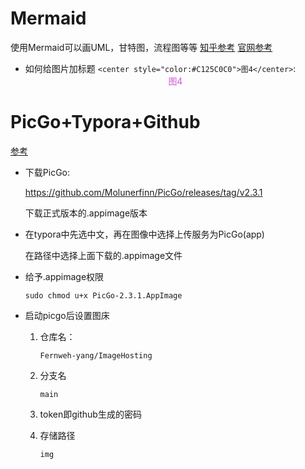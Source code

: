 # Mermaid
使用Mermaid可以画UML，甘特图，流程图等等
[知乎参考](https://zhuanlan.zhihu.com/p/172635547)
[官网参考](https://mermaid.js.org/syntax/flowchart.html)

- 如何给图片加标题
`<center style="color:#C125C0C0">图4</center>`: <center style="color:#C125C0C0">图4</center>

# PicGo+Typora+Github

[参考](https://zhuanlan.zhihu.com/p/168729465)

- 下载PicGo:

  https://github.com/Molunerfinn/PicGo/releases/tag/v2.3.1

  下载正式版本的.appimage版本

- 在typora中先选中文，再在图像中选择上传服务为PicGo(app)

  在路径中选择上面下载的.appimage文件

- 给予.appimage权限

  ```
  sudo chmod u+x PicGo-2.3.1.AppImage
  ```

- 启动picgo后设置图床

  1. 仓库名：

     ```
     Fernweh-yang/ImageHosting
     ```

  2. 分支名

     ```
     main
     ```

  3. token即github生成的密码

  4. 存储路径

     ```
     img
     ```

     